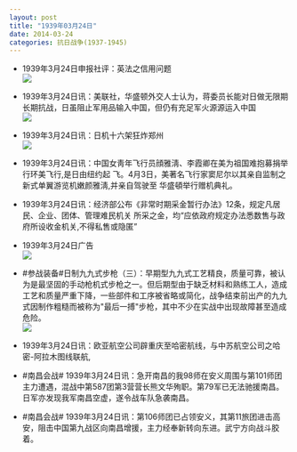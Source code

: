 ```yaml
---
layout: post
title: "1939年03月24日"
date: 2014-03-24
categories: 抗日战争(1937-1945)
---
```


<meta name="referrer" content="no-referrer" />

- 1939年3月24日申报社评：英法之信用问题 <br/><img src="https://ww3.sinaimg.cn/large/aca367d8jw1eer75goyrdj20nn0xj4ha.jpg" />

- 1939年3月24日讯：美联社，华盛顿外交人士认为，蒋委员长能对日做无限期长期抗战，日虽阻止军用品输入中国，但仍有充足军火源源运入中国 <br/><img src="https://ww3.sinaimg.cn/large/aca367d8jw1eer6ui8bj6j209t0bmjtl.jpg" />

- 1939年3月24日讯：日机十六架狂炸郑州 <br/><img src="https://ww3.sinaimg.cn/large/aca367d8jw1eer5e8v4nyj208y05tq3s.jpg" />

- 1939年3月24日讯：中国女靑年飞行员顔雅淸、李霞卿在美为祖国难抱募捐举行环美飞行,是日由纽约起 飞。4月3日，美著名飞行家窦尼尔以其亲自监制之新式单翼游览机嫩颜雅淸,并亲自驾驶至 华盛頓举行赠机典礼。 

- 1939年3月24日讯：经济部公布《非常时期采金暂行办法》12条，规定凡居民、企业、团体、管理难民机关 所采之金，均“应依政府规定办法悉数售与政府所设收金机关,不得私售或隐匿” 

- 1939年3月24日广告 <br/><img src="https://ww2.sinaimg.cn/large/aca367d8jw1eeqo2xdmy1j20aj0gvdiu.jpg" />

- #参战装备#日制九九式步枪（三）：早期型九九式工艺精良，质量可靠，被认为是最坚固的手动枪机式步枪之一。但后期型由于缺乏材料和熟练工人，造成工艺和质量严重下降，一些部件和工序被省略或简化，战争结束前出产的九九式因制作粗糙而被称为"最后一搏"步枪，其中不少在实战中出现故障甚至造成危险。 <br/><img src="https://ww3.sinaimg.cn/large/aca367d8jw1eeqm15gmsrj20e00n579n.jpg" />

- 1939年3月24日讯：欧亚航空公司辟重庆至哈密航线，与中苏航空公司之哈密-阿拉木图线联航, 

- #南昌会战# 1939年3月24日讯：急开南昌的我98师在安义周围与第101师团主力遭遇，混战中第587团第3营营长熊文华殉职。第79军已无法驰援南昌。日军亦发现我军南昌空虚，遂令战车队急袭南昌。 

- #南昌会战# 1939年3月24日讯：第106师团已占领安义，其第11旅团进击高安，阻击中国第九战区向南昌增援，主力经奉新转向东进。武宁方向战斗胶着。 

